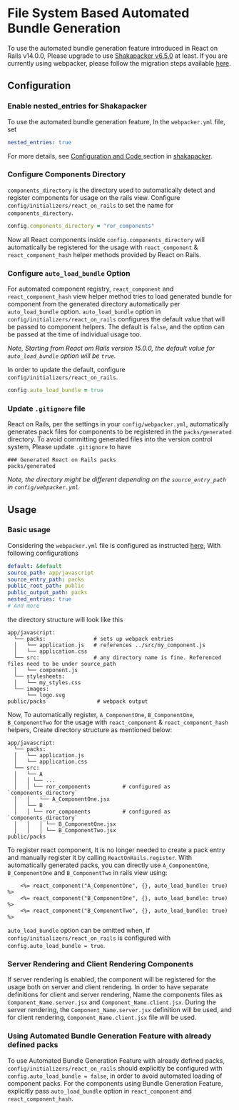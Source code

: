 # File System Based Automated Bundle Generation

To use the automated bundle generation feature introduced in React on Rails v14.0.0, Please upgrade to use [Shakapacker v6.5.0](https://github.com/shakacode/shakapacker/tree/v6.5.0) at least. If you are currently using webpacker, please follow the migration steps available [here](https://github.com/shakacode/shakapacker/blob/master/docs/v6_upgrade.md).

## Configuration

### Enable nested_entries for Shakapacker
To use the automated bundle generation feature,  In the `webpacker.yml` file, set 

```yml
nested_entries: true
```

For more details, see [Configuration and Code ](https://github.com/shakacode/shakapacker#configuration-and-code) section in [shakapacker](https://github.com/shakacode/shakapacker/).

### Configure Components Directory
`components_directory` is the directory used to automatically detect and register components for usage on the rails view.
Configure `config/initializers/react_on_rails`
to set the name for `components_directory`. 

```rb
config.components_directory = "ror_components"
```

Now all React components inside `config.components_directory` will automatically be registered for the usage with `react_component` & `react_component_hash` helper methods provided by React on Rails.

### Configure `auto_load_bundle` Option

For automated component registry, `react_component` and `react_component_hash` view helper method tries to load generated bundle for component from the generated directory automatically per `auto_load_bundle` option. `auto_load_bundle` option in `config/initializers/react_on_rails` configures the default value that will be passed to component helpers. The default is `false`, and the option can be passed at the time of individual usage too.

*Note, Starting from React om Rails version 15.0.0, the default value for `auto_load_bundle` option will be `true`.*

In order to update the default, configure `config/initializers/react_on_rails`.
```rb
config.auto_load_bundle = true
```

### Update `.gitignore` file
React on Rails, per the settings in your `config/webpacker.yml`, automatically generates pack files for components to be registered in the `packs/generated` directory. To avoid committing generated files into the version control system, Please update `.gitignore` to have 

```gitignore
### Generated React on Rails packs
packs/generated
```

*Note, the directory might be different depending on the `source_entry_path` in `config/webpacker.yml`.*

## Usage

### Basic usage

Considering the `webpacker.yml` file is configured as instructed [here](https://github.com/shakacode/shakapacker#configuration-and-code), With following configurations

```yml
default: &default
source_path: app/javascript
source_entry_path: packs 
public_root_path: public
public_output_path: packs
nested_entries: true
# And more
```

the directory structure will look like this
```
app/javascript:
  └── packs:               # sets up webpack entries
  │   └── application.js   # references ../src/my_component.js
  │   └── application.css
  └── src:                 # any directory name is fine. Referenced files need to be under source_path
  │   └── component.js
  └── stylesheets:
  │   └── my_styles.css
  └── images:
      └── logo.svg
public/packs                # webpack output
```

Now, To automatically register, `A_ComponentOne`, `B_ComponentOne`, `B_ComponentTwo` for the usage with `react_component` & `react_component_hash` helpers, Create directory structure as mentioned below:

```
app/javascript:
  └── packs:                   
  │   └── application.js     
  │   └── application.css
  └── src:                   
  │   └── A
  │   │ └── ...
  │   │ └── ror_components          # configured as `components_directory`
  │   │   └── A_ComponentOne.jsx
  │   └── B
  │   │ └── ror_components          # configured as `components_directory`
  │   │   │ └── B_ComponentOne.jsx
  │   │   │ └── B_ComponentTwo.jsx
public/packs                
```

To register react component, It is no longer needed to create a pack entry and manually register it by calling `ReactOnRails.register`. With automatically generated packs, you can directly use `A_ComponentOne`, `B_ComponentOne` and `B_ComponentTwo` in rails view using:

```erb
    <%= react_component("A_ComponentOne", {}, auto_load_bundle: true) %>    
    <%= react_component("B_ComponentOne", {}, auto_load_bundle: true) %>    
    <%= react_component("B_ComponentTwo", {}, auto_load_bundle: true) %>    
```

`auto_load_bundle` option can be omitted when, if `config/initializers/react_on_rails` is configured with `config.auto_load_bundle = true`.

### Server Rendering and Client Rendering Components

If server rendering is enabled, the component will be registered for the usage both on server and client rendering. In order to have separate definitions for client and server rendering, Name the components files as `Component_Name.server.jsx` and `Component_Name.client.jsx`. During the server rendering, the `Component_Name.server.jsx` definition will be used, and for client rendering, `Component_Name.client.jsx` file will be used.

### Using Automated Bundle Generation Feature with already defined packs

To use Automated Bundle Generation Feature with already defined packs, `config/initializers/react_on_rails` should explicitly be configured with `config.auto_load_bundle = false`, in order to avoid automated loading of component packs. For the components using Bundle Generation Feature, explicitly pass `auto_load_bundle` option in `react_component` and `react_component_hash`.


